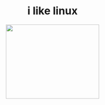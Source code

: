 <h1 align="center"> i like linux </h1>



<h4 align="center">
  <b> <img width="250" height="200" src="https://cdn.discordapp.com/attachments/992106318200582214/1009574304662425672/unknown.png"> </b>
</h4>



